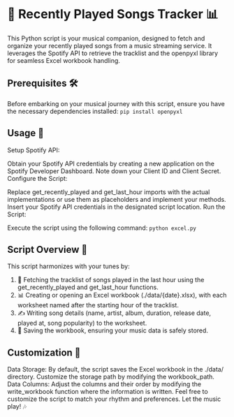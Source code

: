 # 🎵 Recently Played Songs Tracker 📊

This Python script is your musical companion, designed to fetch and organize your recently played songs from a music streaming service. It leverages the Spotify API to retrieve the tracklist and the openpyxl library for seamless Excel workbook handling.

## Prerequisites 🛠️

Before embarking on your musical journey with this script, ensure you have the necessary dependencies installed: `pip install openpyxl`

## Usage 🚀
Setup Spotify API:

Obtain your Spotify API credentials by creating a new application on the Spotify Developer Dashboard.
Note down your Client ID and Client Secret.
Configure the Script:

Replace get_recently_played and get_last_hour imports with the actual implementations or use them as placeholders and implement your methods.
Insert your Spotify API credentials in the designated script location.
Run the Script:

Execute the script using the following command:
`python excel.py`

## Script Overview 📝
This script harmonizes with your tunes by:

1. 📡 Fetching the tracklist of songs played in the last hour using the get_recently_played and get_last_hour functions.
2. 📊 Creating or opening an Excel workbook (./data/{date}.xlsx), with each worksheet named after the starting hour of the tracklist.
3. ✍️ Writing song details (name, artist, album, duration, release date, played at, song popularity) to the worksheet.
4. 💾 Saving the workbook, ensuring your music data is safely stored.

## Customization 🎨
Data Storage: By default, the script saves the Excel workbook in the ./data/ directory. Customize the storage path by modifying the workbook_path.
Data Columns: Adjust the columns and their order by modifying the write_workbook function where the information is written.
Feel free to customize the script to match your rhythm and preferences. Let the music play! 🎶
